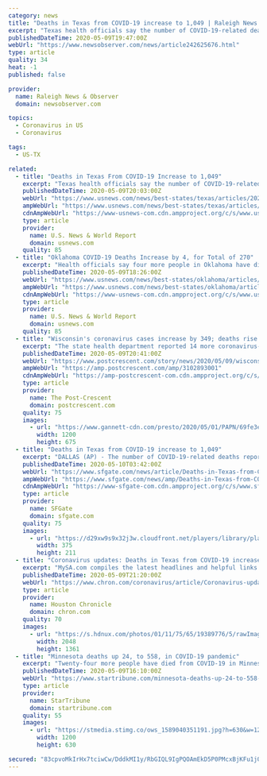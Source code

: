 ```yaml
---
category: news
title: "Deaths in Texas from COVID-19 increase to 1,049 | Raleigh News & Observer"
excerpt: "Texas health officials say the number of COVID-19-related deaths reported in the state increased by 45 on Saturday to a total of 1,049."
publishedDateTime: 2020-05-09T19:47:00Z
webUrl: "https://www.newsobserver.com/news/article242625676.html"
type: article
quality: 34
heat: -1
published: false

provider:
  name: Raleigh News & Observer
  domain: newsobserver.com

topics:
  - Coronavirus in US
  - Coronavirus

tags:
  - US-TX

related:
  - title: "Deaths in Texas From COVID-19 Increase to 1,049"
    excerpt: "Texas health officials say the number of COVID-19-related deaths reported in the state increased by 45 on Saturday to a total of 1,049."
    publishedDateTime: 2020-05-09T20:03:00Z
    webUrl: "https://www.usnews.com/news/best-states/texas/articles/2020-05-09/deaths-in-texas-from-covid-19-increase-to-1-049"
    ampWebUrl: "https://www.usnews.com/news/best-states/texas/articles/2020-05-09/deaths-in-texas-from-covid-19-increase-to-1-049?context=amp"
    cdnAmpWebUrl: "https://www-usnews-com.cdn.ampproject.org/c/s/www.usnews.com/news/best-states/texas/articles/2020-05-09/deaths-in-texas-from-covid-19-increase-to-1-049?context=amp"
    type: article
    provider:
      name: U.S. News & World Report
      domain: usnews.com
    quality: 85
  - title: "Oklahoma COVID-19 Deaths Increase by 4, for Total of 270"
    excerpt: "Health officials say four more people in Oklahoma have died  from the coronavirus, bringing the total of deaths to 270."
    publishedDateTime: 2020-05-09T18:26:00Z
    webUrl: "https://www.usnews.com/news/best-states/oklahoma/articles/2020-05-09/oklahoma-covid-19-deaths-increase-by-4-for-total-of-270"
    ampWebUrl: "https://www.usnews.com/news/best-states/oklahoma/articles/2020-05-09/oklahoma-covid-19-deaths-increase-by-4-for-total-of-270?context=amp"
    cdnAmpWebUrl: "https://www-usnews-com.cdn.ampproject.org/c/s/www.usnews.com/news/best-states/oklahoma/articles/2020-05-09/oklahoma-covid-19-deaths-increase-by-4-for-total-of-270?context=amp"
    type: article
    provider:
      name: U.S. News & World Report
      domain: usnews.com
    quality: 85
  - title: "Wisconsin's coronavirus cases increase by 349; deaths rise to 398"
    excerpt: "The state health department reported 14 more coronavirus-related deaths on Saturday, bringing the state's total to 398."
    publishedDateTime: 2020-05-09T20:41:00Z
    webUrl: "https://www.postcrescent.com/story/news/2020/05/09/wisconsin-coronavirus-nearly-350-more-people-test-positive-deaths-rise-398/3102893001/"
    ampWebUrl: "https://amp.postcrescent.com/amp/3102893001"
    cdnAmpWebUrl: "https://amp-postcrescent-com.cdn.ampproject.org/c/s/amp.postcrescent.com/amp/3102893001"
    type: article
    provider:
      name: The Post-Crescent
      domain: postcrescent.com
    quality: 75
    images:
      - url: "https://www.gannett-cdn.com/presto/2020/05/01/PAPN/69fe3eae-7265-4bd9-a137-b3598d6b7810-GPGDriveintesting07952.JPG?auto=webp&crop=2885,1623,x159,y0&format=pjpg&width=1200"
        width: 1200
        height: 675
  - title: "Deaths in Texas from COVID-19 increase to 1,049"
    excerpt: "DALLAS (AP) - The number of COVID-19-related deaths reported in Texas increased by 45 on Saturday to a total of 1,049, state health officials said. The Texas Department of State Health Services reported 1,"
    publishedDateTime: 2020-05-10T03:42:00Z
    webUrl: "https://www.sfgate.com/news/article/Deaths-in-Texas-from-COVID-19-increase-to-1-049-15259088.php"
    ampWebUrl: "https://www.sfgate.com/news/amp/Deaths-in-Texas-from-COVID-19-increase-to-1-049-15259088.php"
    cdnAmpWebUrl: "https://www-sfgate-com.cdn.ampproject.org/c/s/www.sfgate.com/news/amp/Deaths-in-Texas-from-COVID-19-increase-to-1-049-15259088.php"
    type: article
    provider:
      name: SFGate
      domain: sfgate.com
    quality: 75
    images:
      - url: "https://d29xw9s9x32j3w.cloudfront.net/players/library/placeholder.png"
        width: 375
        height: 211
  - title: "Coronavirus updates: Deaths in Texas from COVID-19 increase to 1,049"
    excerpt: "MySA.com compiles the latest headlines and helpful links on the COVID-19 pandemic in the San Antonio area. Texas numbers update: The number of COVID-19-related deaths r"
    publishedDateTime: 2020-05-09T21:20:00Z
    webUrl: "https://www.chron.com/coronavirus/article/Coronavirus-updates-May-9-15237731.php"
    type: article
    provider:
      name: Houston Chronicle
      domain: chron.com
    quality: 70
    images:
      - url: "https://s.hdnux.com/photos/01/11/75/65/19389776/5/rawImage.jpg"
        width: 2048
        height: 1361
  - title: "Minnesota deaths up 24, to 558, in COVID-19 pandemic"
    excerpt: "Twenty-four more people have died from COVID-19 in Minnesota, state health officials reported Saturday, and the count for confirmed cases has increased by more than 700 statewide. The pandemic has caused a total of 558 deaths across the state thus far,"
    publishedDateTime: 2020-05-09T16:10:00Z
    webUrl: "https://www.startribune.com/minnesota-deaths-up-24-to-558-in-covid-19-pandemic/570338221/"
    type: article
    provider:
      name: StarTribune
      domain: startribune.com
    quality: 55
    images:
      - url: "https://stmedia.stimg.co/ows_1589040351191.jpg?h=630&w=1200&fit=crop&bg=999&crop=faces"
        width: 1200
        height: 630

secured: "83cpvoMkIrHx7tciwCw/DddkMI1y/RbGIQL9IgPQOAmEkD5P0PMcxBjKFu1j0gjqs+hoV9Spk/NcsQ0Hco4RFrI7o2YF0MbBS48RkIfWZ57eCVrCCcO59DZqMx/uxE9UBX3YgeDKqHefo6k3pKsqkwPBwQ31qhGpOWv4SLYwVtuSQAxC6yhL5aiOmGS/UJCBu2eGerH5QFdZIgXOxEtzn4Fc99oIdqeg/FfOBNWGcBtFP6bwbiY1mgSzNq3sNTvL9tpEZGFbGOsIXubEt0eLIZJ6yrcHoh8Zu2qgSJ2Wsf/njJssyrVbsUoNorh3QiaGK+YyiatD3wYJCJPu0Xr3kvQ2qxn6eMiVpsHPrMSrxRbKx3NAW0YdwtHNxJc43n5qnUuZT7ZR9mhelJ5BzZcSULBDguC+LLf+xQzSzUBi5D37tDU/miJbZlsMRK78I5MIeOZyKOenNO8lqqJLxDcizYyjF3QpylON7x4qCvxSfms=;2vFbivVepJIHeudNrsnZug=="
---
```


